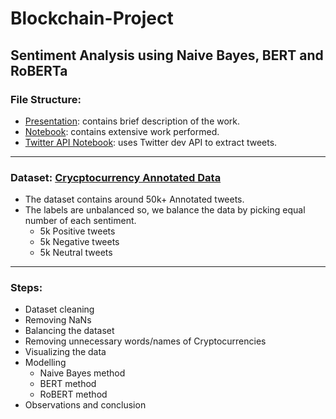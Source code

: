 # Blockchain-Project
## Sentiment Analysis using Naive Bayes, BERT and RoBERTa

### File Structure:
  * [Presentation](https://github.com/xandie985/Blockchain-Project/blob/main/Presentation.pdf): contains brief description of the work.
  * [Notebook](https://github.com/xandie985/Blockchain-Project/blob/main/sentiment_analysis_Naive_Bayes_%2C_BERT_%26_RoBERTa.ipynb): contains extensive work performed. 
  * [Twitter API Notebook](https://github.com/xandie985/Blockchain-Project/blob/main/tweet_extraction_api.ipynb): uses Twitter dev API to extract tweets.
---
### Dataset: [Crycptocurrency Annotated Data](https://query.data.world/s/krdiofdnalp376rqwddoddzgryedt4)
  * The dataset contains around 50k+ Annotated tweets. 
  * The labels are unbalanced so, we balance the data by picking equal number of each sentiment. 
    * 5k Positive tweets
    * 5k Negative tweets
    * 5k Neutral tweets
 ---
### Steps:
  * Dataset cleaning
  * Removing NaNs
  * Balancing the dataset
  * Removing unnecessary words/names of Cryptocurrencies
  * Visualizing the data
  * Modelling
    * Naive Bayes method
    * BERT method
    * RoBERT method
  * Observations and conclusion
